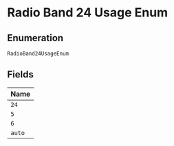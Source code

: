 
# Radio Band 24 Usage Enum

## Enumeration

`RadioBand24UsageEnum`

## Fields

| Name |
|  --- |
| `24` |
| `5` |
| `6` |
| `auto` |

